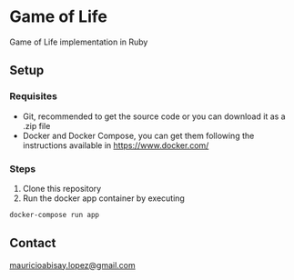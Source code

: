 # Game of Life

Game of Life implementation in Ruby

## Setup

### Requisites

- Git, recommended to get the source code or you can download it as a .zip file
- Docker and Docker Compose, you can get them following the instructions available in https://www.docker.com/

### Steps

1. Clone this repository
2. Run the docker app container by executing
```bash
docker-compose run app
```

## Contact

mauricioabisay.lopez@gmail.com